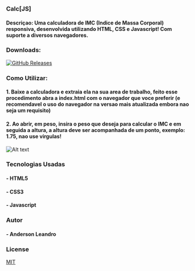 ### Calc[JS]
#### Descriçao: Uma calculadora de IMC (Indice de Massa Corporal) responsiva, desenvolvida utilizando HTML, CSS e Javascript! Com suporte a diversos navegadores.


### Downloads:
[![GitHub Releases](https://img.shields.io/badge/CalcJS-download-brightgreen)](https://github.com/AndersonLeandrog/CalcJS/releases)


### Como Utilizar:
#### 1. Baixe a calculadora e extraia ela na sua area de trabalho, feito esse procedimento abra a index.html com o navegador que voce preferir (e recomendavel o uso do navegador na versao mais atualizada embora nao seja um requisito)
#### 2. Ao abrir, em peso, insira o peso que deseja para calcular o IMC e em seguida a altura, a altura deve ser acompanhada de um ponto, exemplo: 1.75, nao use virgulas!


![Alt text](https://i.ibb.co/Jd2NB4w/1.png)

### Tecnologias Usadas
#### - HTML5
#### - CSS3
#### - Javascript

### Autor
#### - Anderson Leandro


### License
[MIT](https://choosealicense.com/licenses/mit/)






